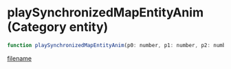 # playSynchronizedMapEntityAnim (Category entity)

```js
function playSynchronizedMapEntityAnim(p0: number, p1: number, p2: number, p3: number, p4: number, p5: number, p6: intPtr, p7: intPtr, p8: number, p9: number, p10: number, p11: number): Array
```

[filename](playSynchronizedMapEntityAnim_m.md ':include')